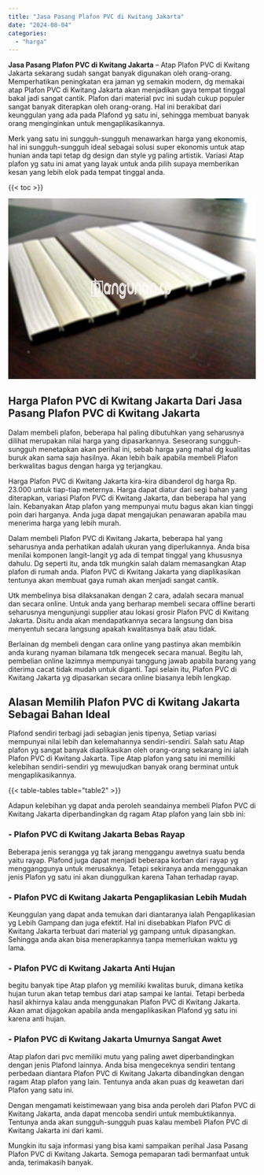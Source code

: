 ```yaml
---
title: "Jasa Pasang Plafon PVC di Kwitang Jakarta"
date: "2024-08-04"
categories: 
  - "harga"
---
```


**Jasa Pasang Plafon PVC di Kwitang Jakarta** – Atap Plafon PVC di Kwitang Jakarta sekarang sudah sangat banyak digunakan oleh orang-orang. Memperhatikan peningkatan era jaman yg semakin modern, dg memakai atap Plafon PVC di Kwitang Jakarta akan menjadikan gaya tempat tinggal bakal jadi sangat cantik. Plafon dari material pvc ini sudah cukup populer sangat banyak diterapkan oleh orang-orang. Hal ini berakibat dari keunggulan yang ada pada Plafond yg satu ini, sehingga membuat banyak orang menginginkan untuk mengaplikasikannya.

Merk yang satu ini sungguh-sungguh menawarkan harga yang ekonomis, hal ini sungguh-sungguh ideal sebagai solusi super ekonomis untuk atap hunian anda tapi tetap dg design dan style yg paling artistik. Variasi Atap plafon yg satu ini amat yang layak untuk anda pilih supaya memberikan kesan yang lebih elok pada tempat tinggal anda.

{{< toc >}}

![Jasa Pasang Plafon PVC di Kwitang Jakarta](/images/flafond-pvc-murah22.png)

## Harga Plafon PVC di Kwitang Jakarta Dari Jasa Pasang Plafon PVC di Kwitang Jakarta

Dalam membeli plafon, beberapa hal paling dibutuhkan yang seharusnya dilihat merupakan nilai harga yang dipasarkannya. Seseorang sungguh-sungguh menetapkan akan perihal ini, sebab harga yang mahal dg kualitas buruk akan sama saja hasilnya. Akan lebih baik apabila membeli Plafon berkwalitas bagus dengan harga yg terjangkau.

Harga Plafon PVC di Kwitang Jakarta kira-kira dibanderol dg harga Rp. 23.000 untuk tiap-tiap meternya. Harga dapat diatur dari segi bahan yang diterapkan, variasi Plafon PVC di Kwitang Jakarta, dan beberapa hal yang lain. Kebanyakan Atap plafon yang mempunyai mutu bagus akan kian tinggi poin dari harganya. Anda juga dapat mengajukan penawaran apabila mau menerima harga yang lebih murah.

Dalam membeli Plafon PVC di Kwitang Jakarta, beberapa hal yang seharusnya anda perhatikan adalah ukuran yang diperlukannya. Anda bisa menilai komponen langit-langit yg ada di tempat tinggal yang khususnya dahulu. Dg seperti itu, anda tdk mungkin salah dalam memasangkan Atap plafon di rumah anda. Plafon PVC di Kwitang Jakarta yang diaplikasikan tentunya akan membuat gaya rumah akan menjadi sangat cantik.

Utk membelinya bisa dilaksanakan dengan 2 cara, adalah secara manual dan secara online. Untuk anda yang berharap membeli secara offline berarti seharusnya mengunjungi supplier atau lokasi grosir Plafon PVC di Kwitang Jakarta. Disitu anda akan mendapatkannya secara langsung dan bisa menyentuh secara langsung apakah kwalitasnya baik atau tidak.

Berlainan dg membeli dengan cara online yang pastinya akan membikin anda kurang nyaman bilamana tdk mengecek secara manual. Begitu lah, pembelian online lazimnya mempunyai tanggung jawab apabila barang yang diterima cacat tidak mudah untuk diganti. Tapi selain itu, Plafon PVC di Kwitang Jakarta yg dipasarkan secara online biasanya lebih lengkap.

## Alasan Memilih Plafon PVC di Kwitang Jakarta Sebagai Bahan Ideal

Plafond sendiri terbagi jadi sebagian jenis tipenya, Setiap variasi mempunyai nilai lebih dan kelemahannya sendiri-sendiri. Salah satu Atap plafon yg sangat banyak diaplikasikan oleh orang-orang sekarang ini ialah Plafon PVC di Kwitang Jakarta. Tipe Atap plafon yang satu ini memiliki kelebihan sendiri-sendiri yg mewujudkan banyak orang berminat untuk mengaplikasikannya.

{{< table-tables table="table2" >}}

Adapun kelebihan yg dapat anda peroleh seandainya membeli Plafon PVC di Kwitang Jakarta diperbandingkan dg ragam Atap plafon yang lain sbb ini:

### \- Plafon PVC di Kwitang Jakarta Bebas Rayap

Beberapa jenis serangga yg tak jarang menggangu awetnya suatu benda yaitu rayap. Plafond juga dapat menjadi beberapa korban dari rayap yg mengganggunya untuk merusaknya. Tetapi sekiranya anda menggunakan jenis Plafon yg satu ini akan diunggulkan karena Tahan terhadap rayap.

### \- Plafon PVC di Kwitang Jakarta Pengaplikasian Lebih Mudah

Keunggulan yang dapat anda temukan dari diantaranya ialah Pengaplikasian yg Lebih Gampang dan juga efektif. Hal ini disebabkan Plafon PVC di Kwitang Jakarta terbuat dari material yg gampang untuk dipasangkan. Sehingga anda akan bisa menerapkannya tanpa memerlukan waktu yg lama.

### \- Plafon PVC di Kwitang Jakarta Anti Hujan

begitu banyak tipe Atap plafon yg memiliki kwalitas buruk, dimana ketika hujan turun akan tetap tembus dari atap sampai ke lantai. Tetapi berbeda hasil akhirnya kalau anda menggunakan Plafon PVC di Kwitang Jakarta. Akan amat dijagokan apabila anda mengaplikasikan Plafond yg satu ini karena anti hujan.

### \- Plafon PVC di Kwitang Jakarta Umurnya Sangat Awet

Atap plafon dari pvc memiliki mutu yang paling awet diperbandingkan dengan jenis Plafond lainnya. Anda bisa mengeceknya sendiri tentang perbedaan diantara Plafon PVC di Kwitang Jakarta dibandingkan dengan ragam Atap plafon yang lain. Tentunya anda akan puas dg keawetan dari Plafon yang satu ini.

Dengan mengamati keistimewaan yang bisa anda peroleh dari Plafon PVC di Kwitang Jakarta, anda dapat mencoba sendiri untuk membuktikannya. Tentunya anda akan sungguh-sungguh puas kalau membeli Plafon PVC di Kwitang Jakarta ini dari kami.

Mungkin itu saja informasi yang bisa kami sampaikan perihal Jasa Pasang Plafon PVC di Kwitang Jakarta. Semoga pemaparan tadi bermanfaat untuk anda, terimakasih banyak.
